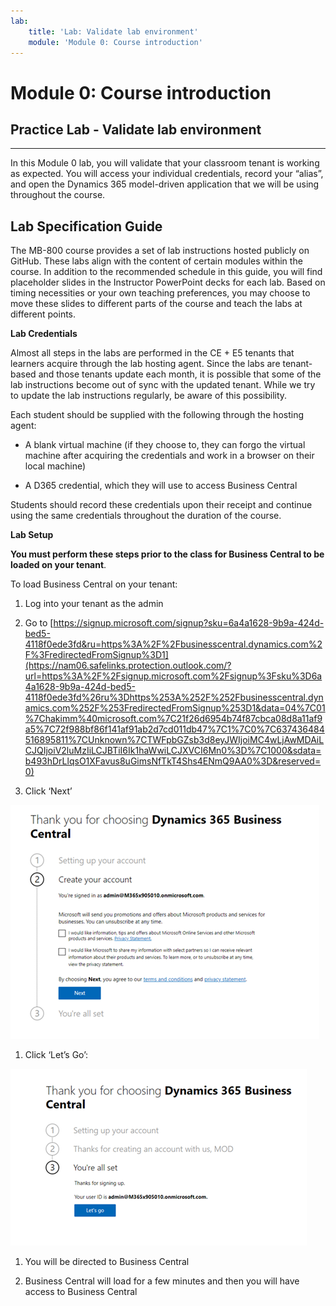 ```yaml
---
lab:
    title: 'Lab: Validate lab environment'
    module: 'Module 0: Course introduction'
---
```



Module 0: Course introduction
========================

## Practice Lab - Validate lab environment 

--------

In this Module 0 lab, you will validate that your classroom tenant is working as expected. You will access your individual credentials, record your “alias”, and open the Dynamics 365 model-driven application that we will be using throughout the course. 

Lab Specification Guide
-----------------------

The MB-800 course provides a set of lab instructions hosted publicly on GitHub.
These labs align with the content of certain modules within the course. In
addition to the recommended schedule in this guide, you will find placeholder
slides in the Instructor PowerPoint decks for each lab. Based on timing
necessities or your own teaching preferences, you may choose to move these
slides to different parts of the course and teach the labs at different points.

**Lab Credentials**

Almost all steps in the labs are performed in the CE + E5 tenants that learners
acquire through the lab hosting agent. Since the labs are tenant-based and those
tenants update each month, it is possible that some of the lab instructions
become out of sync with the updated tenant. While we try to update the lab
instructions regularly, be aware of this possibility.

Each student should be supplied with the following through the hosting agent:

-   A blank virtual machine (if they choose to, they can forgo the virtual
    machine after acquiring the credentials and work in a browser on their local
    machine)

-   A D365 credential, which they will use to access Business Central

Students should record these credentials upon their receipt and continue using
the same credentials throughout the duration of the course.

**Lab Setup**

**You must perform these steps prior to the class for Business Central to be
loaded on your tenant**.

To load Business Central on your tenant:

1.  Log into your tenant as the admin

2.  Go to
    [https://signup.microsoft.com/signup?sku=6a4a1628-9b9a-424d-bed5-4118f0ede3fd&ru=https%3A%2F%2Fbusinesscentral.dynamics.com%2F%3FredirectedFromSignup%3D1](https://nam06.safelinks.protection.outlook.com/?url=https%3A%2F%2Fsignup.microsoft.com%2Fsignup%3Fsku%3D6a4a1628-9b9a-424d-bed5-4118f0ede3fd%26ru%3Dhttps%253A%252F%252Fbusinesscentral.dynamics.com%252F%253FredirectedFromSignup%253D1&data=04%7C01%7Chakimm%40microsoft.com%7C21f26d6954b74f87cbca08d8a11af9a5%7C72f988bf86f141af91ab2d7cd011db47%7C1%7C0%7C637436484516895811%7CUnknown%7CTWFpbGZsb3d8eyJWIjoiMC4wLjAwMDAiLCJQIjoiV2luMzIiLCJBTiI6Ik1haWwiLCJXVCI6Mn0%3D%7C1000&sdata=b493hDrLlqsO1XFavus8uGimsNfTkT4Shs4ENmQ9AA0%3D&reserved=0)

3.  Click ‘Next’

![](media/BC_labsetup1.png)

1.  Click ‘Let’s Go’:

![](media/BC_labsetup2.png)

1.  You will be directed to Business Central

2.  Business Central will load for a few minutes and then you will have access
    to Business Central

